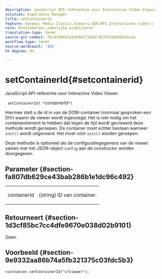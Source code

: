 ```yaml
---
description: JavaScript API-referentie voor Interactive Video Viewer.
solution: Experience Manager
title: setContainerId
feature: Dynamic Media Classic,Viewers,SDK/API,Interactieve video's
role: Ontwikkelaar,zakelijke praktiserer
translation-type: tm+mt
source-git-commit: f6c97606d7a4209427316d7367013ad9585a5cae
workflow-type: tm+mt
source-wordcount: '101'
ht-degree: 0%

---
```



# setContainerId{#setcontainerid}

JavaScript API-referentie voor Interactive Video Viewer.

` setContainerId( *`containerId`*)`

Hiermee stelt u de id in van de DOM-container (normaal gesproken een DIV) waarin de viewer wordt ingevoegd. Het is niet nodig om het containerelement te hebben dat tegen de tijd wordt gecreeerd deze methode wordt geroepen. De container moet echter bestaan wanneer `init()` wordt uitgevoerd. Het moet vóór `init()` worden geroepen.

Deze methode is optioneel als de configuratiegegevens van de viewer samen met het JSON-object `config` aan de constructor worden doorgegeven.

## Parameter {#section-fa807db629ce43bab286b1e1dc96c492}

<table id="table_896DFF34A68A403DB93A6D597461A573"> 
 <tbody> 
  <tr> 
   <td colname="col1"> <p> <span class="codeph"> <span class="varname"> containerId  </span> </span> </p> </td> 
   <td colname="col2"> <p> <span class="codeph"> {string}  </span> ID van container. </p> </td> 
  </tr> 
 </tbody> 
</table>

## Retourneert {#section-1d3cf85bc7cc4dfe9670e038d02b9101}

Geen.

## Voorbeeld {#section-9e9332aa86b74a5fb321375c03fdc5b3}

```
<instance>.setContainerId("s7viewer");
```

